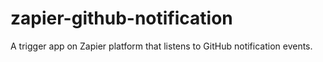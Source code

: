 # zapier-github-notification
A trigger app on Zapier platform that listens to GitHub notification events.
